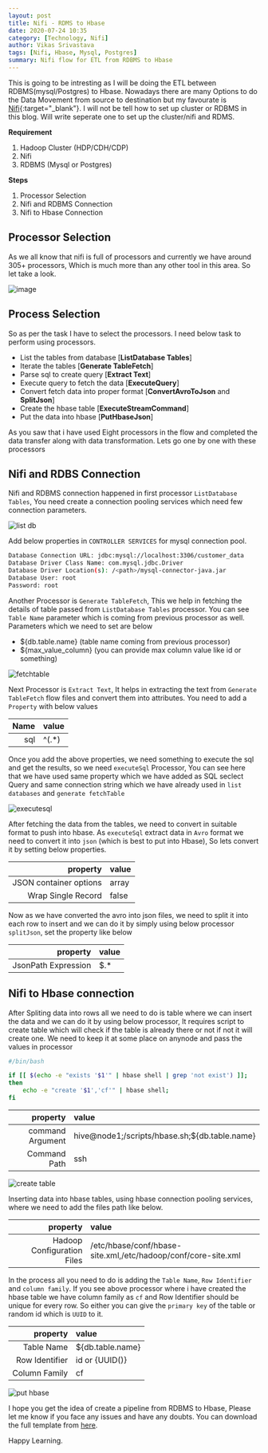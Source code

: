 ```yaml
---
layout: post
title: Nifi - RDMS to Hbase
date: 2020-07-24 10:35
category: [Technology, Nifi]
author: Vikas Srivastava
tags: [Nifi, Hbase, Mysql, Postgres]
summary: Nifi flow for ETL from RDBMS to Hbase
---
```


This is going to be intresting as I will be doing the ETL between RDBMS(mysql/Postgres) to Hbase. Nowadays there are many Options to do the Data Movement from source to destination but my favourate is [Nifi](https://nifi.apache.org/){:target="_blank"}. I will not be tell how to set up cluster or RDBMS in this blog. Will write seperate one to set up the cluster/nifi and RDMS.

**Requirement**
1. Hadoop Cluster (HDP/CDH/CDP)
2. Nifi
3. RDBMS (Mysql or Postgres)

**Steps**
1. Processor Selection
2. Nifi and RDBMS Connection
3. Nifi to Hbase Connection

## **Processor Selection**
As we all know that nifi is full of processors and currently we have around 305+ processors, Which is much more than any other tool in this area. So let take a look.

![image](../../resource/nifi/nifi_full.jpg)

## **Process Selection**
So as per the task I have to select the processors. I need below task to perform using processors.
- List the tables from database [**ListDatabase Tables**]
- Iterate the tables            [**Generate TableFetch**]
- Parse sql to create query [**Extract Text**]
- Execute query to fetch the data [**ExecuteQuery**]
- Convert fetch data into proper format [**ConvertAvroToJson** and **SplitJson**]
- Create the hbase table [**ExecuteStreamCommand**]
- Put the data into hbase [**PutHbaseJson**]

As you saw that i have used Eight processors in the flow and completed the data transfer along with data transformation. Lets go one by one with these processors

## **Nifi and RDBS Connection**

Nifi and RDBMS connection happened in first processor `ListDatabase Tables`, You need create a connection pooling services which need few connection parameters. 

![list db](../../resource/nifi/lstdb.jpg)

Add below properties in `CONTROLLER SERVICES` for mysql connection pool.

```bash
Database Connection URL: jdbc:mysql://localhost:3306/customer_data
Database Driver Class Name: com.mysql.jdbc.Driver
Database Driver Location(s): /<path>/mysql-connector-java.jar
Database User: root
Password: root
```

Another Processor is `Generate TableFetch`, This we help in fetching the details of table passed from `ListDatabase Tables` processor. You can see `Table Name` parameter which is coming from previous processor as well. Parameters which we need to set are below
- ${db.table.name} (table name coming from previous processor)
- ${max_value_column} (you can provide max column value like id or something) 

![fetchtable](../../resource/nifi/fetch_table.jpg)

Next Processor is `Extract Text`, It helps in extracting the text from `Generate TableFetch` flow files and convert them into attributes. You need to add a `Property` with below values

| Name | value |
| ---: | :---- |
|  sql | ^(.*) |

Once you add the above properties, we need something to execute the sql and get the results, so we need `executeSql` Processor, You can see here that we have used same property which we have added as SQL seclect Query and same connection string which we have already used in `list databases` and `generate fetchTable`

![executesql](../../resource/nifi/execute_sql.jpg)

After fetching the data from the tables, we need to convert in suitable format to push into hbase. As `executeSql` extract data in `Avro` format we need to convert it into `json` (which is best to put into Hbase), So lets convert it by setting below properties.

|               property | value |
| ---------------------: | :---- |
| JSON container options | array |
|     Wrap Single Record | false |

Now as we have converted the avro into json files, we need to split it into each row to insert and we can do it by simply using below processor `splitJson`, set the property like below

|            property | value |
| ------------------: | :---- |
| JsonPath Expression | $.*   |

## **Nifi to Hbase connection** 

After Spliting data into rows all we need to do is table where we can insert the data and we can do it by using below processor, It requires script to create table which will check if the table is already there or not if not it will create one. We need to keep it at some place on anynode and pass the values in processor

```bash
#/bin/bash

if [[ $(echo -e "exists '$1'" | hbase shell | grep 'not exist') ]]; 
then 
    echo -e "create '$1','cf'" | hbase shell;   
fi
```

|         property | value                                         |
| ---------------: | :-------------------------------------------- |
| command Argument | hive@node1;/scripts/hbase.sh;${db.table.name} |
|     Command Path | ssh                                           |


![create table](../../resource/nifi/create_table.jpg)


Inserting data into hbase tables, using hbase connection pooling services, where we need to add the files path like below.

|                   property | value                                                         |
| -------------------------: | :------------------------------------------------------------ |
| Hadoop Configuration Files | /etc/hbase/conf/hbase-site.xml,/etc/hadoop/conf/core-site.xml |

In the process all you need to do is adding the `Table Name`, `Row Identifier` and `column family`. If you see above processor where i have created the hbase table we have column family as `cf` and Row Identifier should be unique for every row. So either you can give the `primary key` of the table or random id which is `UUID` to it.

|       property | value            |
| -------------: | :--------------- |
|     Table Name | ${db.table.name} |
| Row Identifier | id or {UUID()}   |
|  Column Family | cf               |


![put hbase](../../resource/nifi/put_hbase.jpg)

I hope you get the idea of create a pipeline from RDBMS to Hbase, Please let me know if you face any issues and have any doubts. You can download the full template from [here](../../resource/nifi/mysql_to_hbase.json).

Happy Learning.